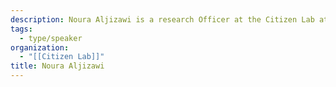 ```yaml
---
description: Noura Aljizawi is a research Officer at the Citizen Lab at Munk School of Global Affairs and Public Policy, University of Toronto. Her work takes an in-depth look at digital transnational repression, digital authoritarianism and human rights and digital surveillance more broadly. She holds a Master's degree in Global Affairs from the University of Toronto, Munk School of Global Affairs and Public Policy.
tags:
  - type/speaker
organization:
  - "[[Citizen Lab]]"
title: Noura Aljizawi
---
```

